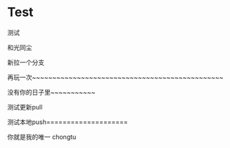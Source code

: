 ﻿# Test
测试

和光同尘

新拉一个分支

再玩一次~~~~~~~~~~~~~~~~~~~~~~~~~~~~~~~~~~~~~~~~~~~~~~~

没有你的日子里~~~~~~~~~~~

测试更新pull

测试本地push====================

你就是我的唯一
chongtu